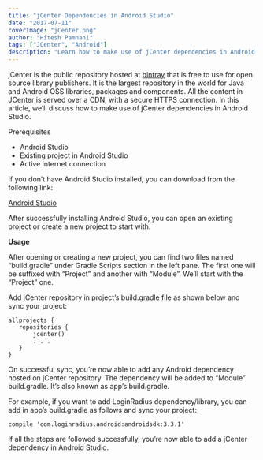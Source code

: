```yaml
---
title: "jCenter Dependencies in Android Studio"
date: "2017-07-11"
coverImage: "jCenter.png"
author: "Hitesh Pamnani"
tags: ["JCenter", "Android"]
description: "Learn how to make use of jCenter dependencies in Android Studio."
---
```


jCenter is the public repository hosted at [bintray](https://bintray.com/) that is free to use for open source library publishers. It is the largest repository in the world for Java and Android OSS libraries, packages and components. All the content in JCenter is served over a CDN, with a secure HTTPS connection. In this article, we’ll discuss how to make use of jCenter dependencies in Android Studio.

Prerequisites

- Android Studio
- Existing project in Android Studio
- Active internet connection

If you don’t have Android Studio installed, you can download from the following link:

[Android Studio](https://developer.android.com/studio/index.html)

After successfully installing Android Studio, you can open an existing project or create a new project to start with.

**Usage**

After opening or creating a new project, you can find two files named “build.gradle” under Gradle Scripts section in the left pane. The first one will be suffixed with “Project” and another with “Module”. We’ll start with the “Project” one.

Add jCenter repository in project’s build.gradle file as shown below and sync your project:

```
allprojects {
   repositories {
       jcenter()
	   . . .
   }
}
```

On successful sync, you’re now able to add any Android dependency hosted on jCenter repository. The dependency will be added to “Module” build.gradle. It’s also known as app’s build.gradle.

For example, if you want to add LoginRadius dependency/library, you can add in app’s build.gradle as follows and sync your project:

```
compile 'com.loginradius.android:androidsdk:3.3.1'
```

If all the steps are followed successfully, you’re now able to add a jCenter dependency in Android Studio.
